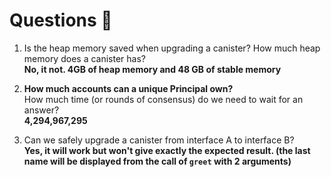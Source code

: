 # Questions 🙋
1.  Is the heap memory saved when upgrading a canister? How much heap memory does a canister has?  
**No, it not. 4GB of heap memory and 48 GB of stable memory**  
  
2. **How much accounts can a unique Principal own?**  
How much time (or rounds of consensus) do we need to wait for an answer?  
**4,294,967,295**  
  
3. Can we safely upgrade a canister from interface A to interface B?  
**Yes, it will work but won't give exactly the expected result. (the last name will be displayed from the call of `greet` with 2 arguments)**  

